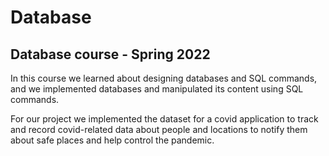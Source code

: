 # Database

Database course - Spring 2022
-----------------------------
In this course we learned about designing databases and SQL commands, and we implemented databases and manipulated its content using SQL commands.

For our project we implemented the dataset for a covid application to track and record covid-related data about people and locations to notify them about safe places and help control the pandemic.
